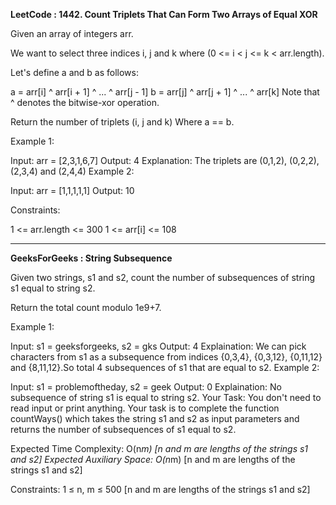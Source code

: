 **LeetCode : 1442. Count Triplets That Can Form Two Arrays of Equal XOR**

Given an array of integers arr.

We want to select three indices i, j and k where (0 <= i < j <= k < arr.length).

Let's define a and b as follows:

a = arr[i] ^ arr[i + 1] ^ ... ^ arr[j - 1]
b = arr[j] ^ arr[j + 1] ^ ... ^ arr[k]
Note that ^ denotes the bitwise-xor operation.

Return the number of triplets (i, j and k) Where a == b.

 

Example 1:

Input: arr = [2,3,1,6,7]
Output: 4
Explanation: The triplets are (0,1,2), (0,2,2), (2,3,4) and (2,4,4)
Example 2:

Input: arr = [1,1,1,1,1]
Output: 10
 

Constraints:

1 <= arr.length <= 300
1 <= arr[i] <= 108

****

**GeeksForGeeks : String Subsequence**

Given two strings, s1 and s2, count the number of subsequences of string s1 equal to string s2.

Return the total count modulo 1e9+7.

Example 1:

Input: s1 = geeksforgeeks, s2 = gks
Output: 4
Explaination: We can pick characters from s1 as a subsequence from indices {0,3,4}, {0,3,12}, {0,11,12} and {8,11,12}.So total 4 subsequences of s1 that are equal to s2.
Example 2:

Input: s1 = problemoftheday, s2 = geek
Output: 0
Explaination: No subsequence of string s1 is equal to string s2.
Your Task:
You don't need to read input or print anything. Your task is to complete the function countWays() which takes the string s1 and s2 as input parameters and returns the number of subsequences of s1 equal to s2.

Expected Time Complexity: O(n*m)  [n and m are lengths of the strings s1 and s2]
Expected Auxiliary Space: O(n*m)     [n and m are lengths of the strings s1 and s2]

Constraints:
1 ≤ n, m ≤ 500  [n and m are lengths of the strings s1 and s2]


